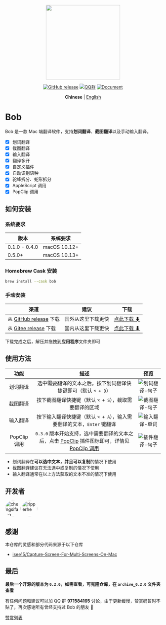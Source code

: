 <p align="center">
  <img src="https://cdn.jsdelivr.net/gh/ripperhe/oss@master/2019/1222/bob-logo.png" width=240 />
</p>
<p align="center">
	<a href="https://github.com/ripperhe/Bob/releases/latest"><img src="https://img.shields.io/github/v/release/ripperhe/Bob?logo=github" alt="GitHub release" /></a>
	<a href="https://jq.qq.com/?_wv=1027&k=UYj7vAPG"><img src="https://img.shields.io/badge/QQ%20%E7%BE%A4-971584165-red" alt="QQ群" /></a>
	<a href="https://ripperhe.gitee.io/bob/"><img src="https://img.shields.io/badge/docsify-%E8%AF%A6%E7%BB%86%E4%BD%BF%E7%94%A8%E6%96%87%E6%A1%A3-brightgreen" alt="Document" /></a>
</p>
<p align="center">
  <strong>Chinese</strong> | <a href="https://github.com/ripperhe/Bob/blob/master/README.en.md">English</a>
</p>

# Bob

Bob 是一款 Mac 端翻译软件，支持**划词翻译**、**截图翻译**以及手动输入翻译。

- [x] 划词翻译
- [x] 截图翻译
- [x] 输入翻译
- [x] 翻译多开
- [x] 自定义插件
- [x] 自动识别语种
- [x] 驼峰拆分、蛇形拆分
- [x] AppleScript 调用
- [x] PopClip 调用

## 如何安装

### 系统要求

| 版本 | 系统要求 |
| --- | --- |
| 0.1.0 - 0.4.0 | macOS 10.12+ |
| 0.5.0+ | macOS 10.13+ |

### Homebrew Cask 安装

```bash
brew install --cask bob
```

### 手动安装

| 渠道 | 建议 | 下载 |
| --- | --- | --- |
| 从 [GitHub release](https://github.com/ripperhe/Bob/releases) 下载 | 国外从这里下载更快 | [点此下载 ⬇](https://github.com/ripperhe/Bob/releases/latest/download/Bob.zip) |
| 从 [Gitee release](https://gitee.com/ripperhe/Bob/releases) 下载 | 国内从这里下载更快 | [点此下载 ⬇](https://gitee.com/ripperhe/Bob/attach_files/893969/download/Bob.zip) |

下载完成之后，解压并拖拽到**应用程序**文件夹即可

## 使用方法

| 功能 | 描述 | 预览 |
| :---: | :---: | :---: |
| 划词翻译 | 选中需要翻译的文本之后，按下划词翻译快捷键即可（默认 `⌥ + D`） | ![划词翻译-句子](https://cdn.jsdelivr.net/gh/ripperhe/oss@master/2020/0117/划词翻译-句子.gif) |
| 截图翻译 | 按下截图翻译快捷键（默认 `⌥ + S`），截取需要翻译的区域 | ![截图翻译-句子](https://cdn.jsdelivr.net/gh/ripperhe/oss@master/2020/0117/截图翻译-句子.gif) |
| 输入翻译| 按下输入翻译快捷键（默认 `⌥ + A`），输入需要翻译的文本，`Enter` 键翻译 | ![输入翻译-单词](https://cdn.jsdelivr.net/gh/ripperhe/oss@master/2020/0117/输入翻译-单词.gif) |
| PopClip 调用 | `0.3.0` 版本开始支持，选中需要翻译的文本之后，点击 [PopClip](https://pilotmoon.com/popclip/) 插件图标即可，详情见 [PopClip 调用](https://ripperhe.gitee.io/bob/#/general/integration/popclip) | ![插件翻译-句子](https://cdn.jsdelivr.net/gh/ripperhe/oss@master/2020/0117/插件翻译-句子.gif) |

* 划词翻译在**可以选中文本，并且可以复制**的情况下使用
* 截图翻译建议在无法选中或复制的情况下使用
* 输入翻译通常在以上方法获取的文本不准的情况下使用

## 开发者

<!--<a href="https://github.com/ripperhe/Bob/graphs/contributors"><img src="https://opencollective.com/bob_/contributors.svg?width=890&button=false" /></a>
-->

<p>
<a href="https://github.com/chensifang">
<img src="https://avatars0.githubusercontent.com/u/10810457?v=4" alt="chengsifang" width="50" style="border-radius:50%"/></a>
<a href="https://github.com/ripperhe">
<img src="https://avatars0.githubusercontent.com/u/13943595?v=4" alt="ripperhe" width="50" style="border-radius:50%"/></a>
</p>

## 感谢

本仓库的灵感和部分代码来源于以下仓库

* [isee15/Capture-Screen-For-Multi-Screens-On-Mac](https://github.com/isee15/Capture-Screen-For-Multi-Screens-On-Mac)

## 最后

**最后一个开源的版本为 `0.2.0`，如需查看，可克隆仓库，在 `archive_0.2.0` 文件夹查看**

有任何问题和建议可以加 QQ 群 **971584165** 讨论，由于更新缓慢，赞赏码暂时不贴了，再次感谢所有曾经支持过 Bob 的朋友 🤝

[赞赏列表](https://github.com/ripperhe/Bob/blob/master/RewardList.md)